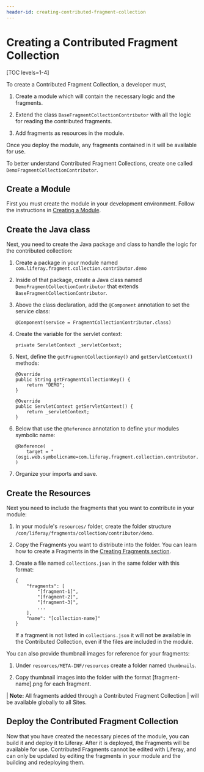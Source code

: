 ```yaml
---
header-id: creating-contributed-fragment-collection
---
```


# Creating a Contributed Fragment Collection

[TOC levels=1-4]

To create a Contributed Fragment Collection, a developer must,

1.  Create a module which will contain the necessary logic and the fragments.

2.  Extend the class `BaseFragmentCollectionContributor` with all the logic for
    reading the contributed fragments.

3.  Add fragments as resources in the module.

Once you deploy the module, any fragments contained in it will be available for 
use. 

To better understand Contributed Fragment Collections, create one called `DemoFragmentCollectionContributor`.

## Create a Module

First you must create the module in your development environment. Follow the instructions in [Creating a Module](link).

## Create the Java class

Next, you need to create the Java package and class to handle the logic for the 
contributed collection:

1.  Create a package in your module named `com.liferay.fragment.collection.contributor.demo`

2.  Inside of that package, create a Java class named `DemoFragmentCollectionContributor` that extends `BaseFragmentCollectionContributor`.

3.  Above the class declaration, add the `@Component` annotation to set
    the service class:
    
        @Component(service = FragmentCollectionContributor.class)

4.  Create the variable for the servlet context:

    	private ServletContext _servletContext;

5.  Next, define the `getFragmentCollectionKey()` and `getServletContext()` 
    methods:
    
    	@Override
    	public String getFragmentCollectionKey() {
    		return "DEMO";
    	}

    	@Override
    	public ServletContext getServletContext() {
    		return _servletContext;
    	}
        
5.  Below that use the `@Reference` annotation to define your modules symbolic
    name:
    
    	@Reference(
    		target = "(osgi.web.symbolicname=com.liferay.fragment.collection.contributor.demo)"
    	)
        
6.  Organize your imports and save.

## Create the Resources

Next you need to include the fragments that you want to contribute in your 
module:

1.  In your module's `resources/` folder, create the folder structure `/com/liferay/fragments/collection/contributor/demo`.

2.  Copy the Fragments you want to distribute into the folder. You can learn 
    how to create a Fragments in the [Creating Fragments section](/docs/7-2/frameworks/-/knowledge_base/frameworks/creating-fragments).

3.  Create a file named `collections.json` in the same folder with this format:

        {
        	"fragments": [
        		"[fragment-1]",
        		"[fragment-2]",
        		"[fragment-3]",
                ...
        	],
        	"name": "[collection-name]"
        }
    
    If a fragment is not listed in `collections.json` it will not be available
    in the Contributed Collection, even if the files are included in the module.
    
You can also provide thumbnail images for reference for your fragments:

1.  Under `resources/META-INF/resources` create a folder named `thumbnails`.

2.  Copy thumbnail images into the folder with the format \[fragment-name\].png 
    for each fragment.

| **Note:** All fragments added through a Contributed Fragment Collection
| will be available globally to all Sites.

## Deploy the Contributed Fragment Collection

Now that you have created the necessary pieces of the module, you can build 
it and deploy it to Liferay. After it is deployed, the Fragments will be 
available for use. Contributed Fragments cannot be edited with Liferay, and can 
only be updated by editing the fragments in your module and the building and 
redeploying them.